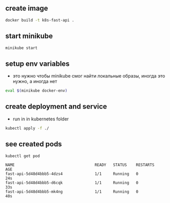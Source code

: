 ## create image
```bash
docker build -t k8s-fast-api .
```

## start minikube
```bash
minikube start
```

## setup env variables
- это нужно чтобы minikube смог найти локальные образы, иногда это нужно, а иногда нет
```bash
eval $(minikube docker-env)
```

## create deployment and service
- run in in kubernetes folder
```bash
kubectl apply -f ./
```

## see created pods
```bash
kubectl get pod
```
```console
NAME                                   READY   STATUS    RESTARTS       AGE
fast-api-5d48d4bbb5-4dzs4              1/1     Running   0              24s
fast-api-5d48d4bbb5-d6cqk              1/1     Running   0              33s
fast-api-5d48d4bbb5-mk4ng              1/1     Running   0              40s
```

